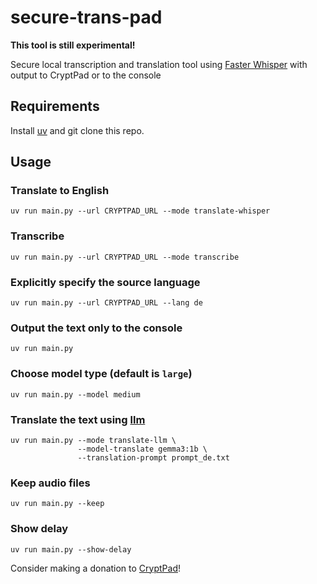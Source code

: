 # secure-trans-pad
**This tool is still experimental!**

Secure local transcription and translation tool using [Faster Whisper](https://github.com/SYSTRAN/faster-whisper) with output to CryptPad or to the console

## Requirements
Install [uv](https://docs.astral.sh/uv/) and git clone this repo.

## Usage
### Translate to English
```
uv run main.py --url CRYPTPAD_URL --mode translate-whisper
```
### Transcribe
```
uv run main.py --url CRYPTPAD_URL --mode transcribe
```
### Explicitly specify the source language
```
uv run main.py --url CRYPTPAD_URL --lang de
```
### Output the text only to the console
```
uv run main.py
```
### Choose model type (default is `large`)
```
uv run main.py --model medium
```
### Translate the text using [llm](https://github.com/simonw/llm)
```
uv run main.py --mode translate-llm \
               --model-translate gemma3:1b \
               --translation-prompt prompt_de.txt
```
### Keep audio files
```
uv run main.py --keep
```
### Show delay
```
uv run main.py --show-delay
```

Consider making a donation to [CryptPad](https://cryptpad.fr/)!
